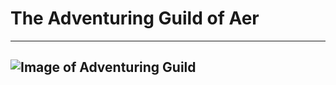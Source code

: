 # The Adventuring Guild of Aer
---
![Image of Adventuring Guild](https://cdn.arstechnica.net/wp-content/uploads/2018/03/concept-4-tavern-1440x563.jpg)
---